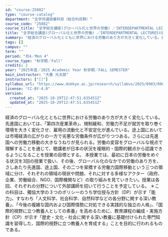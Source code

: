 ```yaml
---
id: "course:25082"
type: "course-catalog"
department: "全学共通授業科目（総合科目群）"
course_code: "25082"
course_title: "全学総合講座(グローバル化と世界の労働) ／INTERDEPARTMENTAL LECTURES(GLOBALIZATION AND GLOBAL LABOR)"
title: "全学総合講座(グローバル化と世界の労働) ／INTERDEPARTMENTAL LECTURES(GLOBALIZATION AND GLOBAL LABOR)"
summary: "経済のグローバル化とともに世界における労働のあり方が大きく変化している。先進国においては、「第四次産業革命」、規制緩和、労働力不足が就労を取り巻く環境を大きく変化させ、雇用の流動化と不安定化が進んでいる。途上国においては市場経済の広がりの一…"
tags: []
campus: ""
term: ""
period: "月4／Mon 4"
course_type: "秋学期／Fall"
credits: 2
year: "2025年度／2025 Academic Year 秋学期／FALL SEMESTER"
main_instructor: "大重 光太郎"
instructors: ["[]"]
syllabus_url: "https://www.dokkyo.ac.jp/research/syllabus/2025/0903/0903_25082_ja_JP.html"
license: "CC-BY-4.0"
version:
  created_at: "2025-10-29T12:47:51.635451Z"
  updated_at: "2025-10-29T12:47:51.635451Z"
---
```

経済のグローバル化とともに世界における労働のあり方が大きく変化している。先進国においては、「第四次産業革命」、規制緩和、労働力不足が就労を取り巻く環境を大きく変化させ、雇用の流動化と不安定化が進んでいる。途上国においては市場経済の広がりの一方で劣悪な労働条件が広がりつつある。さらには先進国への労働力移動の大きなうねりが見られる。労働の変容をグローバルな視点で理解することを通じて、聴講者が日本の状況を複眼的・国際的観点から認識できるようになることを授業の目標とする。 本授業では、最初に日本の労働をめぐる状況を3回の授業で扱い、その後、グローバル化のなかでの労働のあり方を、さしあたり先進国、途上国、その二つを架橋する労働力国際移動という三つの領域に分け、それぞれの領域の現状や問題、それに対する多様なアクター（政府、企業、労働組合、NGO、国際機関など）の取り組みを見ていきたい。授業は各回、それぞれの分野について外部講師を招いて行うことを予定している。 ＊この科目は、獨協大学の３つのポリシーのうち学位授与方針（DP）が示す「能力」、すなわち「人文科学、社会科学、自然科学などの各分野に関する深い教養」、「今後の複雑な国内および国際情勢に対処できる実践的な独立の人格」、「国際的視野に立つ教養人としての素養」を高めるために、教育課程の編成・実施方針（CP）が示す「歴史・文化・社会に関する深い教養に基礎付けられた専門知識を習得した、国際的視野に立つ教養人を育成する」ことを目的に行われるものである。
